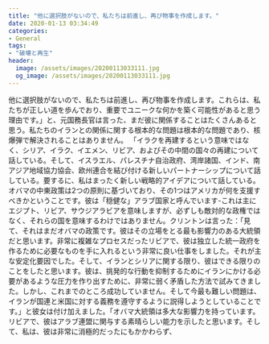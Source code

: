 ```yaml
---
title: "他に選択肢がないので、私たちは前進し、再び物事を作成します。"
date: 2020-01-13 03:34:49
categories:
- General
tags:
- "破壊と再生"
header:
  image: /assets/images/20200113033111.jpg
  og_image: /assets/images/20200113033111.jpg
---
```


他に選択肢がないので、私たちは前進し、再び物事を作成します。これらは、私たちが正しい道を歩んでおり、重要でユニークな何かを築く可能性があると思う理由です。」と、元国務長官は言った、まだ彼に関係することはたくさんあると思う。私たちのイランとの関係に関する根本的な問題は根本的な問題であり、核爆弾で解決されることはありません。 「イラクを再建するという意味ではなく、シリア、イラク、イエメン、リビア、およびその中間の国々の再建について話している。そして、イスラエル、パレスチナ自治政府、湾岸諸国、インド、南アジア地域協力協会、欧州連合を結び付ける新しいパートナーシップについて話している。要するに、私はまったく新しい戦略的アイデアについて話している。オバマの中東政策は2つの原則に基づいており、その1つはアメリカが何を支援すべきかということです。彼は「穏健な」アラブ国家と呼んでいます-これは主にエジプト、リビア、サウジアラビアを意味しますが、必ずしも敵対的な政権ではなく、それらの国を意味するわけではありません。クリントンは言った：「見て、それはまだオバマの政策です。彼はその立場をとる最も影響力のある大統領だと思います。非常に複雑なプロセスだったリビアで、彼は独立した統一政府を作るために必要なものを手に入れるという非常に良い仕事をしました。それが主な安定化要因でした。そして、イランとシリアに関する限り、彼はできる限りのことをしたと思います。彼は、挑発的な行動を抑制するためにイランにかける必要があるような圧力を作り出すために、非常に弱く矛盾した方法で試みてきました。しかし、これまでのところ成功していません。そして今最も難しい問題は、イランが国連と米国に対する義務を遵守するように説得しようとしていることです。」と彼女は付け加えました。「オバマ大統領は多大な影響力を持っています。リビアで、彼はアラブ連盟に関与する素晴らしい能力を示したと思います。そして、私は、彼は非常に消極的だったにもかかわらず、
